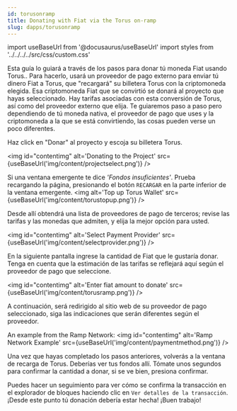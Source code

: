 ```yaml
---
id: torusonramp
title: Donating with Fiat via the Torus on-ramp
slug: dapps/torusonramp
---
```

import useBaseUrl from '@docusaurus/useBaseUrl'
import styles from '../../../../src/css/custom.css'

Esta guía lo guiará a través de los pasos para donar tú moneda Fiat usando Torus.. Para hacerlo, usará un proveedor de pago externo para enviar tú dinero Fiat a Torus, que "recargará" su billetera Torus con la criptomoneda elegida. Esa criptomoneda Fiat que se convirtió se donará al proyecto que hayas seleccionado. Hay tarifas asociadas con esta conversión de Torus, así como del proveedor externo que elija. Te guiaremos paso a paso pero dependiendo de tú moneda nativa, el proveedor de pago que uses y la criptomoneda a la que se está convirtiendo, las cosas pueden verse un poco diferentes.

Haz click en "Donar" al proyecto y escoja su billetera Torus.

<img id="contentimg" alt='Donating to the Project' src={useBaseUrl('img/content/projectselect.png')} />

Si una ventana emergente te dice *'Fondos insuficientes'*. Prueba recargando la página, presionando el botón `RECARGAR` en la parte inferior de la ventana emergente.
<img alt='Top up Torus Wallet' src={useBaseUrl('img/content/torustopup.png')} />

Desde allí obtendrá una lista de proveedores de pago de terceros; revise las tarifas y las monedas que admiten, y elija la mejor opción para usted.

<img id="contentimg" alt='Select Payment Provider' src={useBaseUrl('img/content/selectprovider.png')} />

En la siguiente pantalla ingrese la cantidad de Fiat que le gustaría donar. Tenga en cuenta que la estimación de las tarifas se reflejará aquí según el proveedor de pago que seleccione.

<img id="contentimg" alt='Enter fiat amount to donate' src={useBaseUrl('img/content/torusramp.png')} />

A continuación, será redirigido al sitio web de su proveedor de pago seleccionado, siga las indicaciones que serán diferentes según el proveedor.

An example from the Ramp Network:
<img id="contentimg" alt='Ramp Network Example' src={useBaseUrl('img/content/paymentmethod.png')} />

Una vez que hayas completado los pasos anteriores, volverás a la ventana de recarga de Torus. Deberías ver tus fondos allí. Tómate unos segundos para confirmar la cantidad a donar, si se ve bien, presiona confirmar.

Puedes hacer un seguimiento para ver cómo se confirma la transacción en el explorador de bloques haciendo clic en `Ver detalles de la transacción`. ¡Desde este punto tú donación debería estar hecha! ¡Buen trabajo!
